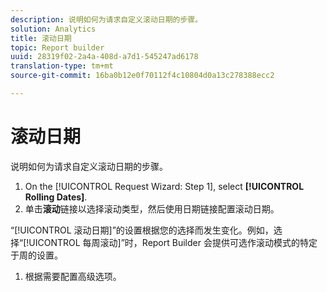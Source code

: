 ```yaml
---
description: 说明如何为请求自定义滚动日期的步骤。
solution: Analytics
title: 滚动日期
topic: Report builder
uuid: 28319f02-2a4a-408d-a7d1-545247ad6178
translation-type: tm+mt
source-git-commit: 16ba0b12e0f70112f4c10804d0a13c278388ecc2

---
```



# 滚动日期

说明如何为请求自定义滚动日期的步骤。

1. On the [!UICONTROL Request Wizard: Step 1], select **[!UICONTROL Rolling Dates]**.
1.  单击&#x200B;**滚动**&#x200B;链接以选择滚动类型，然后使用日期链接配置滚动日期。

   “[!UICONTROL 滚动日期]”的设置根据您的选择而发生变化。例如，选择“[!UICONTROL 每周滚动]”时，Report Builder 会提供可选作滚动模式的特定于周的设置。

1. 根据需要配置高级选项。
